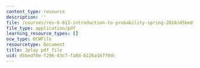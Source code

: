 ```yaml
---
content_type: resource
description: ''
file: /courses/res-6-012-introduction-to-probability-spring-2018/d5bedf0ef29643c7fa8db126a16778dc_Xa6-qJvZkUg.pdf
file_type: application/pdf
learning_resource_types: []
ocw_type: OCWFile
resourcetype: Document
title: 3play pdf file
uid: d5bedf0e-f296-43c7-fa8d-b126a16778dc
---
```

